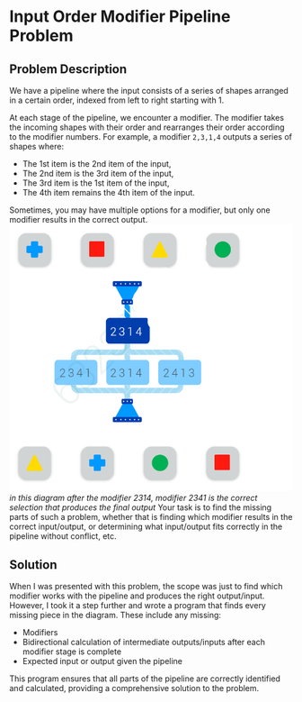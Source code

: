 # Input Order Modifier Pipeline Problem

## Problem Description

We have a pipeline where the input consists of a series of shapes arranged in a certain order, indexed from left to right starting with 1.

At each stage of the pipeline, we encounter a modifier. The modifier takes the incoming shapes with their order and rearranges their order according to the modifier numbers. For example, a modifier `2,3,1,4` outputs a series of shapes where:
- The 1st item is the 2nd item of the input,
- The 2nd item is the 3rd item of the input,
- The 3rd item is the 1st item of the input,
- The 4th item remains the 4th item of the input.



Sometimes, you may have multiple options for a modifier, but only one modifier results in the correct output.
![Pipeline Diagram](img.png)
*in this diagram after the modifier 2314, modifier 2341 is the correct selection that produces the final output*
Your task is to find the missing parts of such a problem, whether that is finding which modifier results in the correct input/output, or determining what input/output fits correctly in the pipeline without conflict, etc.

## Solution

When I was presented with this problem, the scope was just to find which modifier works with the pipeline and produces the right output/input. However, I took it a step further and wrote a program that finds every missing piece in the diagram. These include any missing:
- Modifiers
- Bidirectional calculation of intermediate outputs/inputs after each modifier stage is complete
- Expected input or output given the pipeline

This program ensures that all parts of the pipeline are correctly identified and calculated, providing a comprehensive solution to the problem.